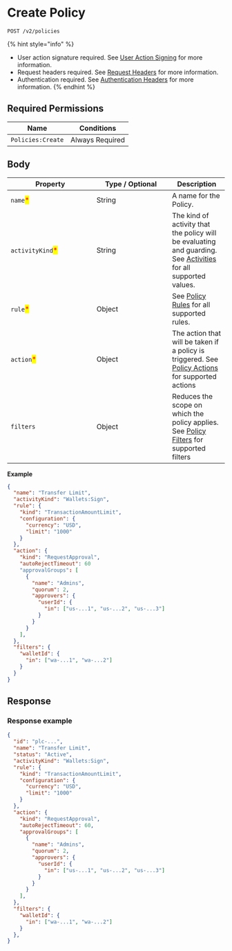# Create Policy

`POST /v2/policies`

{% hint style="info" %}
* User action signature required. See [User Action Signing](../../authentication/user-action-signing/) for more information.
* Request headers required. See [Request Headers](../../../getting-started/request-headers.md) for more information.
* Authentication required. See [Authentication Headers](../../../getting-started/request-headers.md#authentication-headers) for more information.
{% endhint %}

## Required Permissions

| Name              | Conditions      |
| ----------------- | --------------- |
| `Policies:Create` | Always Required |

## Body <a href="#request-body" id="request-body"></a>

<table><thead><tr><th width="183">Property</th><th width="159">Type / Optional</th><th>Description</th></tr></thead><tbody><tr><td><code>name</code><mark style="color:red;">*</mark></td><td>String</td><td>A name for the Policy.</td></tr><tr><td><code>activityKind</code><mark style="color:red;">*</mark></td><td>String</td><td>The kind of activity that the policy will be evaluating and guarding. See <a href="../policies.md#activities">Activities</a> for all supported values.</td></tr><tr><td><code>rule</code><mark style="color:red;">*</mark></td><td>Object</td><td>See <a href="../policies.md#policy-rules">Policy Rules</a> for all supported rules.</td></tr><tr><td><code>action</code><mark style="color:red;">*</mark></td><td>Object</td><td>The action that will be taken if a policy is triggered. See <a href="../policies.md#policy-action">Policy Actions</a> for supported actions</td></tr><tr><td><code>filters</code></td><td>Object</td><td>Reduces the scope on which the policy applies. See <a href="../policies.md#policy-filters">Policy Filters</a> for supported filters</td></tr></tbody></table>

**Example**

```json
{
  "name": "Transfer Limit",
  "activityKind": "Wallets:Sign",
  "rule": {
    "kind": "TransactionAmountLimit",
    "configuration": {
      "currency": "USD",
      "limit": "1000"
    }
  },
  "action": {
    "kind": "RequestApproval",
    "autoRejectTimeout": 60
    "approvalGroups": [
      {
        "name": "Admins",
        "quorum": 2,
        "approvers": {
          "userId": {
            "in": ["us-...1", "us-...2", "us-...3"]
          }
        }
      }
    ],
  },
  "filters": {
    "walletId": {
      "in": ["wa-...1", "wa-...2"]
    }
  }
}
```

## Response <a href="#response" id="response"></a>

### Response example <a href="#response-example" id="response-example"></a>

```json
{
  "id": "plc-...",
  "name": "Transfer Limit",
  "status": "Active",
  "activityKind": "Wallets:Sign",
  "rule": {
    "kind": "TransactionAmountLimit",
    "configuration": {
      "currency": "USD",
      "limit": "1000"
    }
  },
  "action": {
    "kind": "RequestApproval",
    "autoRejectTimeout": 60,
    "approvalGroups": [
      {
        "name": "Admins",
        "quorum": 2,
        "approvers": {
          "userId": {
            "in": ["us-...1", "us-...2", "us-...3"]
          }
        }
      }
    ],
  },
  "filters": {
    "walletId": {
      "in": ["wa-...1", "wa-...2"]
    }
  },
}
```
